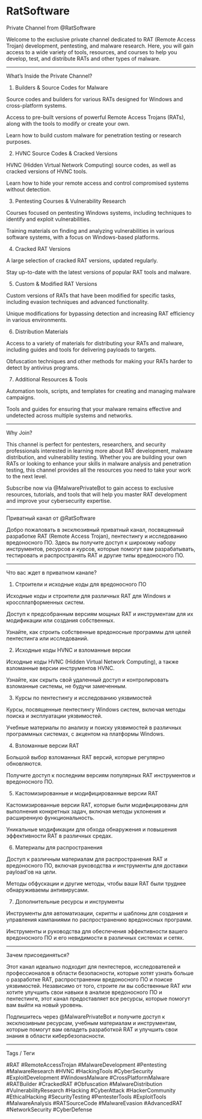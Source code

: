 # RatSoftware
Private Channel from @RatSoftware

Welcome to the exclusive private channel dedicated to RAT (Remote Access Trojan) development, pentesting, and malware research. Here, you will gain access to a wide variety of tools, resources, and courses to help you develop, test, and distribute RATs and other types of malware.


---

What’s Inside the Private Channel?

1. Builders & Source Codes for Malware

Source codes and builders for various RATs designed for Windows and cross-platform systems.

Access to pre-built versions of powerful Remote Access Trojans (RATs), along with the tools to modify or create your own.

Learn how to build custom malware for penetration testing or research purposes.


2. HVNC Source Codes & Cracked Versions

HVNC (Hidden Virtual Network Computing) source codes, as well as cracked versions of HVNC tools.

Learn how to hide your remote access and control compromised systems without detection.


3. Pentesting Courses & Vulnerability Research

Courses focused on pentesting Windows systems, including techniques to identify and exploit vulnerabilities.

Training materials on finding and analyzing vulnerabilities in various software systems, with a focus on Windows-based platforms.


4. Cracked RAT Versions

A large selection of cracked RAT versions, updated regularly.

Stay up-to-date with the latest versions of popular RAT tools and malware.


5. Custom & Modified RAT Versions

Custom versions of RATs that have been modified for specific tasks, including evasion techniques and advanced functionality.

Unique modifications for bypassing detection and increasing RAT efficiency in various environments.


6. Distribution Materials

Access to a variety of materials for distributing your RATs and malware, including guides and tools for delivering payloads to targets.

Obfuscation techniques and other methods for making your RATs harder to detect by antivirus programs.


7. Additional Resources & Tools

Automation tools, scripts, and templates for creating and managing malware campaigns.

Tools and guides for ensuring that your malware remains effective and undetected across multiple systems and networks.



---

Why Join?

This channel is perfect for pentesters, researchers, and security professionals interested in learning more about RAT development, malware distribution, and vulnerability testing. Whether you are building your own RATs or looking to enhance your skills in malware analysis and penetration testing, this channel provides all the resources you need to take your work to the next level.

Subscribe now via @MalwarePrivateBot to gain access to exclusive resources, tutorials, and tools that will help you master RAT development and improve your cybersecurity expertise.


---

Приватный канал от @RatSoftware

Добро пожаловать в эксклюзивный приватный канал, посвященный разработке RAT (Remote Access Trojan), пентестингу и исследованию вредоносного ПО. Здесь вы получите доступ к широкому набору инструментов, ресурсов и курсов, которые помогут вам разрабатывать, тестировать и распространять RAT и другие типы вредоносного ПО.


---

Что вас ждет в приватном канале?

1. Строители и исходные коды для вредоносного ПО

Исходные коды и строители для различных RAT для Windows и кроссплатформенных систем.

Доступ к предсобранным версиям мощных RAT и инструментам для их модификации или создания собственных.

Узнайте, как строить собственные вредоносные программы для целей пентестинга или исследований.


2. Исходные коды HVNC и взломанные версии

Исходные коды HVNC (Hidden Virtual Network Computing), а также взломанные версии инструментов HVNC.

Узнайте, как скрыть свой удаленный доступ и контролировать взломанные системы, не будучи замеченным.


3. Курсы по пентестингу и исследованию уязвимостей

Курсы, посвященные пентестингу Windows систем, включая методы поиска и эксплуатации уязвимостей.

Учебные материалы по анализу и поиску уязвимостей в различных программных системах, с акцентом на платформы Windows.


4. Взломанные версии RAT

Большой выбор взломанных RAT версий, которые регулярно обновляются.

Получите доступ к последним версиям популярных RAT инструментов и вредоносного ПО.


5. Кастомизированные и модифицированные версии RAT

Кастомизированные версии RAT, которые были модифицированы для выполнения конкретных задач, включая методы уклонения и расширенную функциональность.

Уникальные модификации для обхода обнаружения и повышения эффективности RAT в различных средах.


6. Материалы для распространения

Доступ к различным материалам для распространения RAT и вредоносного ПО, включая руководства и инструменты для доставки payload'ов на цели.

Методы обфускации и другие методы, чтобы ваши RAT были труднее обнаруживаемы антивирусами.


7. Дополнительные ресурсы и инструменты

Инструменты для автоматизации, скрипты и шаблоны для создания и управления кампаниями по распространению вредоносных программ.

Инструменты и руководства для обеспечения эффективности вашего вредоносного ПО и его невидимости в различных системах и сетях.



---

Зачем присоединяться?

Этот канал идеально подходит для пентестеров, исследователей и профессионалов в области безопасности, которые хотят узнать больше о разработке RAT, распространении вредоносного ПО и поиске уязвимостей. Независимо от того, строите ли вы собственные RAT или хотите улучшить свои навыки в анализе вредоносного ПО и пентестинге, этот канал предоставляет все ресурсы, которые помогут вам выйти на новый уровень.

Подпишитесь через @MalwarePrivateBot и получите доступ к эксклюзивным ресурсам, учебным материалам и инструментам, которые помогут вам овладеть разработкой RAT и улучшить свои знания в области кибербезопасности.


---

Tags / Теги

#RAT #RemoteAccessTrojan #MalwareDevelopment #Pentesting #MalwareResearch #HVNC #HackingTools #CyberSecurity #ExploitDevelopment #WindowsMalware #CrossPlatformMalware #RATBuilder #CrackedRAT #Obfuscation #MalwareDistribution #VulnerabilityResearch #Hacking #CyberAttack #HackerCommunity #EthicalHacking #SecurityTesting #PentesterTools #ExploitTools #MalwareAnalysis #RATSourceCode #MalwareEvasion #AdvancedRAT #NetworkSecurity #CyberDefense


